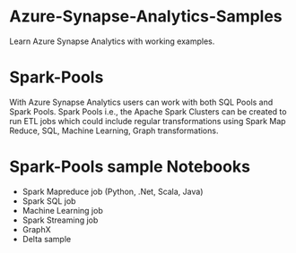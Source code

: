 # Azure-Synapse-Analytics-Samples
Learn Azure Synapse Analytics with working examples.

# Spark-Pools
With Azure Synapse Analytics users can work with both SQL Pools and Spark Pools. Spark Pools i.e., the Apache Spark Clusters can be created to run ETL jobs which could include regular transformations using Spark Map Reduce, SQL, Machine Learning, Graph transformations. 

# Spark-Pools sample Notebooks

* Spark Mapreduce job (Python, .Net, Scala, Java)
* Spark SQL job
* Machine Learning job
* Spark Streaming job
* GraphX
* Delta sample

